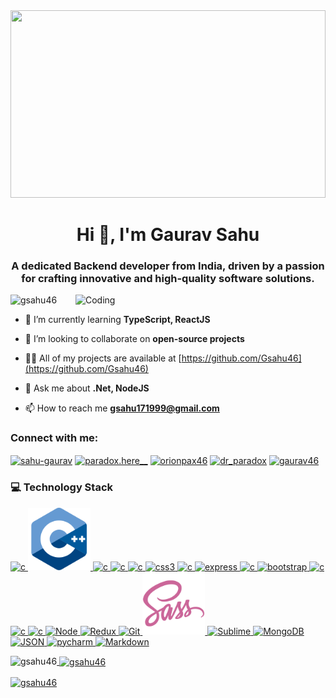 <img src="https://i.pinimg.com/originals/ac/5b/16/ac5b1609d86356d86f028b307f839fb7.gif" width="100%" height="300px" />

<h1 align="center">Hi 👋, I'm Gaurav Sahu</h1>
<h3 align="center">A dedicated Backend developer from India, driven by a passion for crafting innovative and high-quality software solutions.</h3>
<img align="right" alt="Coding" width="400" src="https://raw.githubusercontent.com/hasibul-hasan-shuvo/hasibul-hasan-shuvo/main/images/coding-boy.gif">
<p align="left"> <img src="https://komarev.com/ghpvc/?username=gsahu46&label=Profile%20views&color=0e75b6&style=flat" alt="gsahu46" /> </p>

- 🌱 I’m currently learning **TypeScript, ReactJS**

- 👯 I’m looking to collaborate on **open-source projects**

- 👨‍💻 All of my projects are available at [https://github.com/Gsahu46](https://github.com/Gsahu46)

- 💬 Ask me about **.Net, NodeJS**

- 📫 How to reach me **gsahu171999@gmail.com**

<h3 align="left">Connect with me:</h3>
<p align="left">
<a href="https://linkedin.com/in/sahu-gaurav" target="blank"><img align="center" src="https://raw.githubusercontent.com/rahuldkjain/github-profile-readme-generator/master/src/images/icons/Social/linked-in-alt.svg" alt="sahu-gaurav" height="30" width="40" /></a>
<a href="https://instagram.com/paradox.here__" target="blank"><img align="center" src="https://raw.githubusercontent.com/rahuldkjain/github-profile-readme-generator/master/src/images/icons/Social/instagram.svg" alt="paradox.here__" height="30" width="40" /></a>
<a href="https://codeforces.com/profile/orionpax46" target="blank"><img align="center" src="https://raw.githubusercontent.com/rahuldkjain/github-profile-readme-generator/master/src/images/icons/Social/codeforces.svg" alt="orionpax46" height="30" width="40" /></a>
<a href="https://www.leetcode.com/dr_paradox" target="blank"><img align="center" src="https://raw.githubusercontent.com/rahuldkjain/github-profile-readme-generator/master/src/images/icons/Social/leet-code.svg" alt="dr_paradox" height="30" width="40" /></a>
<a href="https://auth.geeksforgeeks.org/user/gaurav46" target="blank"><img align="center" src="https://raw.githubusercontent.com/rahuldkjain/github-profile-readme-generator/master/src/images/icons/Social/geeks-for-geeks.svg" alt="gaurav46" height="30" width="40" /></a>
</p>

<h3>💻 Technology Stack</h3>
<p >
<a href="https://www.cprogramming.com/" target="_blank"
    rel="noreferrer"> <img src="https://media.giphy.com/media/klcm8qtSNNcmJZxk9B/giphy.gif"
      alt="c" width="100" height="100" /> </a> 
   <a href="https://www.cplusplus.com/#:~:text=cplusplus.com%20%2D%20The%20C%2B%2B%20Resources%20Network&text=General%20information%20about%20the%20C%2B%2B,Description%20of%20the%20C%2B%2B%20language" target="_blank" rel="noreferrer">
    <img src="https://raw.githubusercontent.com/devicons/devicon/master/icons/cplusplus/cplusplus-original.svg"
      alt="cplusplus" width="100" height="100" /> </a>
   <a href="https://www.python.org/" target="_blank" rel="noreferrer"> <img src="https://i.giphy.com/media/LMt9638dO8dftAjtco/200.webp" width="100" alt="c"/> </a>
<a href="https://www.python.org/" target="_blank" rel="noreferrer"> <img src="https://d3sxshmncs10te.cloudfront.net/icon/free/svg/3029359.svg?token=eyJhbGciOiJoczI1NiIsImtpZCI6ImRlZmF1bHQifQ__.eyJpc3MiOiJkM3N4c2htbmNzMTB0ZS5jbG91ZGZyb250Lm5ldCIsImV4cCI6MTcwNjYyMzg4OSwicSI6bnVsbCwiaWF0IjoxNzA2MzY0Njg5fQ__.31fc2d5b6ee7047efcaeb690e7b4324f40185936c948c1055338879f1eda5b57" width="100" alt="c"/> </a>
   <a href="https://html.com/" target="_blank" rel="noreferrer"> <img src="https://media.giphy.com/media/XAxylRMCdpbEWUAvr8/giphy.gif" width="100" alt="c"/> </a>
   <a href="https://www.w3.org/Style/CSS/Overview.en.html" target="_blank"
    rel="noreferrer"> <img
      src="https://media.giphy.com/media/fsEaZldNC8A1PJ3mwp/giphy.gif" alt="css3"
      width="100" height="100" /> </a>
   <a href="https://www.javascript.com/" target="_blank" rel="noreferrer"> <img src="https://media3.giphy.com/media/ln7z2eWriiQAllfVcn/200w.webp" alt="c" width="100"/> </a>
   <a href="https://expressjs.com" target="_blank"> <img src="https://media.giphy.com/media/wMGYl0PHrdazsC5HGQ/giphy.gif" alt="express" width="100" height="100"/> </a>
   <a href="https://reactjs.org/" target="_blank" rel="noreferrer">  <img src="https://i.giphy.com/media/eNAsjO55tPbgaor7ma/200w.webp" width="100" alt="c"/> </a>
   <a href="https://getbootstrap.com" target="_blank" rel="noreferrer">
    <img src="https://media.giphy.com/media/Sr8xDpMwVKOHUWDVRD/giphy.gif"
      alt="bootstrap" width="100" height="100" /> </a>
   <a href="https://github.com/" target="_blank" rel="noreferrer">  <img src="https://i.giphy.com/media/KzJkzjggfGN5Py6nkT/200.webp" width="100" alt="c"/> </a>
   <a href="https://code.visualstudio.com/" target="_blank" rel="noreferrer"> <img src="https://i.giphy.com/media/IdyAQJVN2kVPNUrojM/200.webp" width="100" alt="c"/> </a>
   <a href="https://www.mysql.com/" target="_blank" rel="noreferrer">  <img src="https://media.giphy.com/media/W71QxkQgCDM1WJYdFz/giphy.gif" width="100"  alt="c"/> </a>
   <a href="https://nodejs.org/en/" target="_blank" rel="noreferrer">  <img src="https://www.svgrepo.com/show/303360/nodejs-logo.svg"  alt="Node" width="100"/> </a>
   <a href="https://redux.js.org/" target="_blank" rel="noreferrer">  <img src="https://cdn.worldvectorlogo.com/logos/redux.svg" width="90" alt="Redux"/> </a>
   <a href="https://git-scm.com/" target="_blank" rel="noreferrer">  <img src="https://media.giphy.com/media/kH1DBkPNyZPOk0BxrM/giphy.gif" width="130"  alt="Git"/> </a>
   <a href="https://sass-lang.com" target="_blank" rel="noreferrer"> <img
      src="https://raw.githubusercontent.com/devicons/devicon/master/icons/sass/sass-original.svg" alt="sass" width="100"
      height="100" />
   <a href="https://www.sublimetext.com/" target="_blank" rel="noreferrer"> <img src="https://media.giphy.com/media/UWt0rhp21JgLwoeFQP/giphy.gif" alt="Sublime" width="80" height="80" />
   <a href="https://www.mongodb.com/" target="_blank" rel="noreferrer"> <img src="https://media.giphy.com/media/tAjb5pyCEBhEb8jWxC/giphy.gif" alt="MongoDB" width="100" height="100" />
   <a href="https://www.json.org/json-en.html" target="_blank" rel="noreferrer"> <img src="https://github.com/LakshaySK106/LakshaySK106/blob/main/the_json.png?raw=true" alt="JSON" width='90' />
   <a href="https://www.jetbrains.com/pycharm/" target="_blank" rel="noreferrer"> <img src="https://media.giphy.com/media/cYU6YcPE5YlJxh6otp/giphy.gif" alt="pycharm" height="100" width="90" />
   <a href="https://www.markdownguide.org/" target="_blank" rel="noreferrer"> <img src="https://cdn.iconscout.com/icon/free/png-256/markdown-3630174-3031306.png" alt="Markdown" height="100" width="100" />
</p>


<p><img align="left" src="https://github-readme-stats.vercel.app/api/top-langs?username=gsahu46&show_icons=true&locale=en&layout=compact" alt="gsahu46" /></p>

<p>&nbsp;<img align="center" src="https://github-readme-stats.vercel.app/api?username=gsahu46&show_icons=true&locale=en" alt="gsahu46" /></p>

<p><img align="center" src="https://github-readme-streak-stats.herokuapp.com/?user=gsahu46&" alt="gsahu46" /></p>
